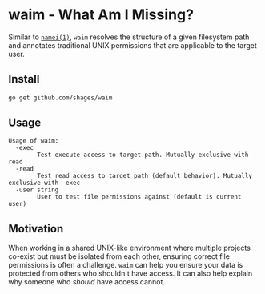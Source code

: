 # waim - What Am I Missing?

Similar to [`namei(1)`](https://linux.die.net/man/1/namei), `waim` resolves the
structure of a given filesystem path and annotates traditional UNIX permissions that
are applicable to the target user.

## Install

```bash
go get github.com/shages/waim
```

## Usage

```
Usage of waim:
  -exec
        Test execute access to target path. Mutually exclusive with -read
  -read
        Test read access to target path (default behavior). Mutually exclusive with -exec
  -user string
        User to test file permissions against (default is current user)
```

## Motivation

When working in a shared UNIX-like environment where multiple projects co-exist but
must be isolated from each other, ensuring correct file permissions is often a
challenge. `waim` can help you ensure your data is protected from others who shouldn't
have access. It can also help explain why someone who _should_ have access cannot.
